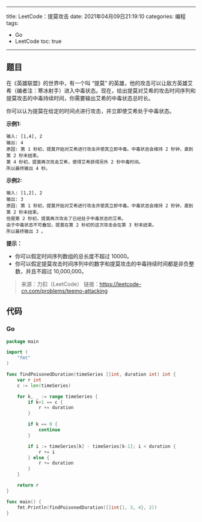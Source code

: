 ----
title: LeetCode：提莫攻击
date: 2021年04月09日21:19:10
categories: 编程
tags: 
- Go
- LeetCode
toc: true
----

## 题目

在《英雄联盟》的世界中，有一个叫 “提莫” 的英雄，他的攻击可以让敌方英雄艾希（编者注：寒冰射手）进入中毒状态。现在，给出提莫对艾希的攻击时间序列和提莫攻击的中毒持续时间，你需要输出艾希的中毒状态总时长。

你可以认为提莫在给定的时间点进行攻击，并立即使艾希处于中毒状态。

**示例1:**

```
输入: [1,4], 2
输出: 4
原因: 第 1 秒初，提莫开始对艾希进行攻击并使其立即中毒。中毒状态会维持 2 秒钟，直到第 2 秒末结束。
第 4 秒初，提莫再次攻击艾希，使得艾希获得另外 2 秒中毒时间。
所以最终输出 4 秒。
```

<!-- more -->

**示例2:**

```
输入: [1,2], 2
输出: 3
原因: 第 1 秒初，提莫开始对艾希进行攻击并使其立即中毒。中毒状态会维持 2 秒钟，直到第 2 秒末结束。
但是第 2 秒初，提莫再次攻击了已经处于中毒状态的艾希。
由于中毒状态不可叠加，提莫在第 2 秒初的这次攻击会在第 3 秒末结束。
所以最终输出 3 。
```

**提示：**

- 你可以假定时间序列数组的总长度不超过 10000。
- 你可以假定提莫攻击时间序列中的数字和提莫攻击的中毒持续时间都是非负整数，并且不超过 10,000,000。

> 来源：力扣（LeetCode）
> 链接：https://leetcode-cn.com/problems/teemo-attacking

## 代码

### Go

```go
package main

import (
	"fmt"
)

func findPoisonedDuration(timeSeries []int, duration int) int {
	var r int
	c := len(timeSeries)

	for k, _ := range timeSeries {
		if k+1 == c {
			r += duration
		}

		if k == 0 {
			continue
		}

		if i := timeSeries[k] - timeSeries[k-1]; i < duration {
			r += i
		} else {
			r += duration
		}
	}

	return r
}

func main() {
	fmt.Println(findPoisonedDuration([]int{1, 3, 4}, 2))
}
```